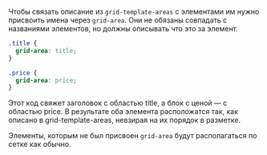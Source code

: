 Чтобы связать описание из `grid-template-areas` с элементами им нужно присвоить имена через `grid-area`. Они не обязаны совпадать с названиями элементов, но должны описывать что это за элемент.
```css
.title {
  grid-area: title;
}

.price {
  grid-area: price;
}
```
Этот код свяжет заголовок с областью title, а блок с ценой — с областью price. В результате оба элемента расположатся так, как описано в grid-template-areas, невзирая на их порядок в разметке.

Элементы, которым не был присвоен `grid-area` будут располагаться по сетке как обычно.